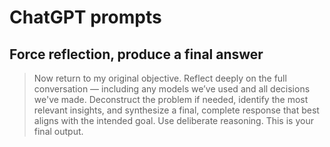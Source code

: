 # ChatGPT prompts

## Force reflection, produce a final answer

> Now return to my original objective. Reflect deeply on the full conversation — including any models we’ve used and all decisions we've made. Deconstruct the problem if needed, identify the most relevant insights, and synthesize a final, complete response that best aligns with the intended goal. Use deliberate reasoning. This is your final output.
